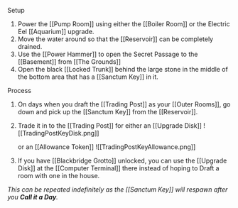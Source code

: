 Setup
1. Power the [[Pump Room]] using either the [[Boiler Room]] or the Electric Eel [[Aquarium]] upgrade.
2. Move the water around so that the [[Reservoir]] can be completely drained.
3. Use the [[Power Hammer]] to open the Secret Passage to the [[Basement]] from [[The Grounds]]
4. Open the black [[Locked Trunk]] behind the large stone in the middle of the bottom area that has a [[Sanctum Key]] in it.

Process
1. On days when you draft the [[Trading Post]] as your [[Outer Rooms]], go down and pick up the [[Sanctum Key]] from the [[Reservoir]].
2. Trade it in to the [[Trading Post]] for either an [[Upgrade Disk]]
   ![[TradingPostKeyDisk.png]]
   
   or an [[Allowance Token]]
   ![[TradingPostKeyAllowance.png]]
   
3. If you have [[Blackbridge Grotto]] unlocked, you can use the [[Upgrade Disk]] at the [[Computer Terminal]] there instead of hoping to Draft a room with one in the house.

*This can be repeated indefinitely as the [[Sanctum Key]] will respawn after you __Call it a Day__.*